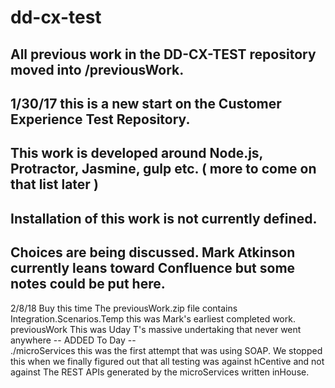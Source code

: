 # dd-cx-test    
##  All previous work in the DD-CX-TEST repository moved into /previousWork.
##  1/30/17 this is a new start on the Customer Experience Test Repository.
##  This work is developed around Node.js, Protractor, Jasmine, gulp etc. ( more to come on that list later )
##  Installation of this work is not currently defined.
##  	Choices are being discussed. Mark Atkinson currently leans toward Confluence but some notes could be put here.

2/8/18  Buy this time 
The previousWork.zip file contains
Integration.Scenarios.Temp   this was Mark's earliest completed work.
previousWork    This was Uday T's massive undertaking that never went anywhere
 --  ADDED To Day --  
 ./microServices   this was the first attempt that was using SOAP.  We stopped this
 when we finally figured out that all testing was against hCentive and not against 
 The REST APIs generated by the microServices written inHouse.